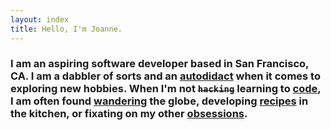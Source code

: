 ```yaml
---
layout: index
title: Hello, I'm Joanne.
---
```


### I am an aspiring software developer based in San Francisco, CA. I am a dabbler of sorts and an **[autodidact][autodidact]** when it comes to exploring new hobbies. When I'm not ~~`hacking`~~ learning to **[code][code]**, I am often found **[wandering][travel]** the globe, developing **[recipes][cook]** in the kitchen, or fixating on my other **[obsessions][obsess]**.

[autodidact]: https://en.wikipedia.org/wiki/Autodidacticism
[code]: /code
[travel]: /travel
[cook]: /cook
[obsess]: /blog
